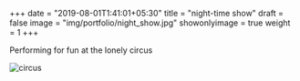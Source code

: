 +++
date = "2019-08-01T1:41:01+05:30"
title = "night-time show"
draft = false
image = "img/portfolio/night_show.jpg"
showonlyimage = true
weight = 1
+++

Performing for fun at the lonely circus

![circus](/img/portfolio/night_show.jpg)
